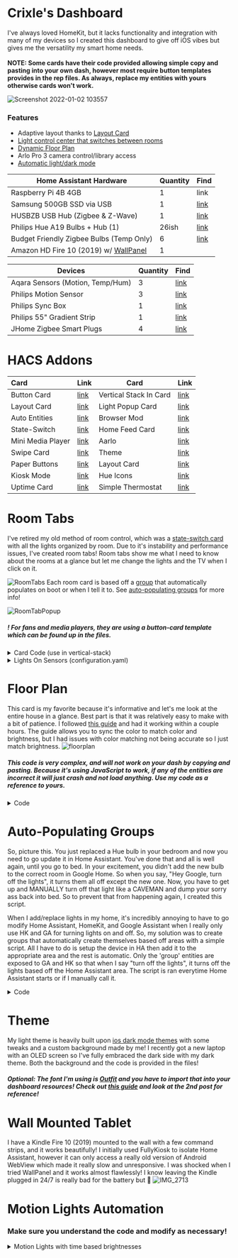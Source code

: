 

# Crixle's Dashboard
I've always loved HomeKit, but it lacks functionality and integration with many of my devices so I created this dashboard to give off iOS vibes but gives me the versatility my smart home needs. </br>
</br>
**NOTE: Some cards have their code provided allowing simple copy and pasting into your own dash, however most require button templates provides in the rep files. As always, replace my entities with yours otherwise cards won't work.**


![Screenshot 2022-01-02 103557](https://user-images.githubusercontent.com/54859942/148412043-ec17e2d0-6dfa-4c91-8111-65b64a6ffe62.png)




### Features
- Adaptive layout thanks to [Layout Card](https://github.com/thomasloven/lovelace-layout-card)
- [Light control center that switches between rooms](#light-control-card)
- [Dynamic Floor Plan](#floor-plan)
- Arlo Pro 3 camera control/library access
- [Automatic light/dark mode](#useful-automations)

Home Assistant Hardware| Quantity | Find
-------- | -------- | ------
Raspberry Pi 4B 4GB | 1 | link
Samsung 500GB SSD via USB | 1 | [link](https://www.bestbuy.com/site/samsung-t7-500gb-external-usb-3-2-gen-2-portable-solid-state-drive-with-hardware-encryption-indigo-blue/6408298.p?skuId=6408298)
HUSBZB USB Hub (Zigbee & Z-Wave) |1 | [link](https://www.amazon.com/gp/product/B01GJ826F8/ref=ppx_yo_dt_b_asin_title_o03_s00?ie=UTF8&psc=1)
Philips Hue A19 Bulbs + Hub (1) | 26ish | [link](https://www.bestbuy.com/site/philips-hue-white-and-color-ambiance-a19-bluetooth-75w-smart-led-starter-kit/6472224.p?skuId=6472224)
Budget Friendly Zigbee Bulbs (Temp Only) | 6 | [link](https://www.homedepot.com/p/EcoSmart-60-Watt-Equivalent-A19-Dimmable-SMART-LED-Light-Bulb-Tunable-White-2-Pack-A9A19A60WESDZ02/309683612)
Amazon HD Fire 10 (2019) w/ [WallPanel](https://play.google.com/store/apps/details?id=com.thanksmister.iot.wallpanel&hl=en_US&gl=US) | 1 |

Devices | Quantity | Find
-------- | -------- | ------ 
Aqara Sensors (Motion, Temp/Hum) | 3 | [link](https://www.aqara.com/us/home.html)
Philips Motion Sensor | 3 | [link](https://www.bestbuy.com/site/philips-hue-motion-sensor-white/5540102.p?skuId=5540102)
Philips Sync Box | 1 | [link](https://www.bestbuy.com/site/philips-hue-play-hdmi-sync-box-black/6371722.p?skuId=6371722)
Philips 55" Gradient Strip | 1 | [link](https://www.bestbuy.com/site/philips-hue-play-gradient-lightstrip-55/6427737.p?skuId=6427737)
JHome Zigbee Smart Plugs | 4 | [link](https://www.amazon.com/gp/product/B08K7FY2GP/ref=ppx_yo_dt_b_asin_title_o00_s00?ie=UTF8&psc=1)


  
  # HACS Addons
  | Card | Link | Card | Link
  | :--- | ---- | ---- | ----
  | Button Card | [link](https://github.com/custom-cards/button-card) | Vertical Stack In Card | [link](https://github.com/custom-cards/vertical-stack-in-card) | CSS Card Mod | [link](https://github.com/thomasloven/lovelace-card-mod) |
  | Layout Card | [link](https://github.com/thomasloven/lovelace-layout-card) | Light Popup Card | [link](https://github.com/DBuit/light-popup-card) |
  | Auto Entities | [link](https://github.com/thomasloven/lovelace-auto-entities) | Browser Mod | [link](https://github.com/thomasloven/hass-browser_mod) |
  | State-Switch | [link](https://github.com/thomasloven/lovelace-state-switch) | Home Feed Card | [link](https://github.com/gadgetchnnel/lovelace-home-feed-card) |
  | Mini Media Player | [link](https://github.com/kalkih/mini-media-player) | Aarlo | [link](https://github.com/twrecked/lovelace-hass-aarlo) |
  | Swipe Card | [link](https://github.com/bramkragten/swipe-card) | Theme | [link](https://github.com/basnijholt/lovelace-ios-themes) |
  | Paper Buttons | [link](https://github.com/jcwillox/lovelace-paper-buttons-row) | Layout Card | [link](https://github.com/thomasloven/lovelace-layout-card) |
  | Kiosk Mode | [link](https://github.com/maykar/kiosk-mode) | Hue Icons | [link](https://github.com/arallsopp/hass-hue-icons)
  | Uptime Card | [link](https://github.com/dylandoamaral/uptime-card) | Simple Thermostat | [link](https://github.com/nervetattoo/simple-thermostat)
  



# Room Tabs
  
  I've retired my old method of room control, which was a [state-switch card](https://github.com/thomasloven/lovelace-state-switch) with all the lights organized by room. Due to it's instability and performance issues, I've created room tabs! Room tabs show me what I need to know about the rooms at a glance but let me change the lights and the TV when I click on it.
 
![RoomTabs](https://user-images.githubusercontent.com/54859942/148406102-01ded048-724e-467f-9da5-106450363cfc.gif)
Each room card is based off a [group](https://www.home-assistant.io/integrations/group/) that automatically populates on boot or when I tell it to. See [auto-populating groups](#auto-populating-groups) for more info!

![RoomTabPopup](https://user-images.githubusercontent.com/54859942/148413959-ef7da284-0e72-4492-aa83-308575e6d032.gif)


##### ! For fans and media players, they are using a button-card template which can be found up in the files. 

<details>
  <summary>Card Code (use in vertical-stack)</summary>
  
```
type: custom:button-card
show_label: true
label: |
  [[[
    return states['sensor.boudoir_lights_on'].state + " lights on"
  ]]]
name: |
  [[[
    return states['group.boudoir_lights'].attributes.friendly_name + " " +
    `<span style="background: rgba(255,255,255,.1); padding: 1px 5px; border-radius: 20px;">
    ${Math.round(states['sensor.boudoir_temperature'].state)}°F
    </span>`
  ]]]
entity: group.boudoir_lights
tap_action:
  haptic: medium
  action: more-info
hold_action:
  action: more-info
show_state: false
state:
  - value: 'off'
    styles:
      icon:
        - filter: grayscale(100%) opacity(50%)
      name:
        - filter: grayscale(100%) opacity(50%)
      label:
        - filter: grayscale(100%) opacity(50%)
styles:
  card:
    - padding: 5px
  icon:
    - width: 60px
    - transition: filter 1s
    - filter: drop-shadow( 3px 3px 2px rgba(0, 0, 0, .3))
  img_cell:
    - width: 60px !important
  label:
    - place-self: start
    - font-size: 20px
    - overflow: visible
  name:
    - place-self: end
    - justify-self: start
    - font-size: 20px
    - overflow: visible
  grid:
    - grid-template-columns: 17% 80px repeat(4, 1fr)
    - grid-template-rows: 1fr 1fr
    - grid-template-areas: |
        "i n n wid1 wid2 lights"
        "i l l wid1 wid2 lights"
  custom_fields:
    temp:
      - place-self: center
      - font-size: 18px
      - background: rgba(255,255,255,.1)
      - padding: 1px 3px
      - border-radius: 15px
      - mix-blend-mode: difference
custom_fields:
  wid1:
    card:
      type: custom:button-card
      entity: switch.air_purifier
      template: room_card_fan
  wid2:
    card:
      type: custom:button-card
      entity: media_player.boudoir_system
      template: room_card_media
  lights:
    card:
      type: custom:button-card
      show_state: true
      entity: group.boudoir_lights
      icon: mdi:lamps
      state:
        - value: 'off'
          styles:
            icon:
              - filter: grayscale(100%) opacity(50%)
            state:
              - filter: grayscale(100%) opacity(50%)
      show_name: false
      styles:
        card:
          - background: none
          - box-shadow: none
          - border-radius: 0
        icon:
          - width: 40px
          - transition: filter 1s



  ```
</details>
<details>
  <summary>Lights On Sensors (configuration.yaml)</summary>
  
```
sensor:                                                
  - platform: template
    sensors:
      kitchen_lights_on:
        value_template: "{{ states.light | selectattr('state', 'eq', 'on') | map(attribute='entity_id') | map('area_name')| select('in', ['Kitchen'])| list | count}}"
      livingroom_lights_on:
        value_template: "{{ states.light | selectattr('state', 'eq', 'on') | map(attribute='entity_id') | map('area_name')| select('in', ['Living Room'])| list | count}}"
      office_lights_on:
        value_template: "{{ states.light | selectattr('state', 'eq', 'on') | map(attribute='entity_id') | map('area_name')| select('in', ['Office'])| list | count}}"
      bedroom_lights_on:
        value_template: "{{ states.light | selectattr('state', 'eq', 'on') | map(attribute='entity_id') | map('area_name')| select('in', ['Bedroom'])| list | count}}"
      boudoir_lights_on:



  ```
</details>



                     
# Floor Plan
  
  This card is my favorite because it's informative and let's me look at the entire house in a glance. Best part is that it was relatively easy to make with a bit of patience. I followed [this guide](https://community.home-assistant.io/t/floorplan-ui-with-color-synced-lights/169417) and had it working within a couple hours. The guide allows you to sync the color to match color and brightness, but I had issues with color matching not being accurate so I just match brightness.
  ![floorplan](https://user-images.githubusercontent.com/54859942/120511145-1e8e0000-c398-11eb-93af-11c22549a6e9.gif)
##### This code is very complex, and will not work on your dash by copying and pasting. Because it's using JavaScript to work, if any of the entities are incorrect it will just crash and not load anything. Use my code as a reference to yours.
<details>
  <summary>Code</summary>
  
   ```
    type: 'custom:stack-in-card'
    style: |
      ha-card {
        background: var( --ha-card-background, var(--card-background-color, white) );
        padding: 10px;
        border-radius: 30px;
        box-shadow: 0 5px 18px rgba(0,0,0,.2);
        }
    cards:
      - type: 'custom:config-template-card'
        entities:
          - light.desk_lamp
          - light.standing_lamp
          - light.boudoir_ceiling_light
          - light.nanoleaf
          - light.bedside_lamp
          - light.bedroom_floor_lamp
          - light.vine_lights
          - light.closet_1
          - light.hue_play_gradient_lightstrip_1
          - light.office_strip
          - light.office_lamp_1
          - light.desk_lamp_2
        card:
          type: picture-elements
          image: /local/floorplan/base/floorday.png
          elements:
            - type: conditional
              conditions:
                - entity: light.desk_lamp
                  state: 'on'
              elements:
                - type: image
                  image: /local/floorplan/lights/boudoirdesklamp.png
                  style:
                    width: 100%
                    height: 100%
                    top: 50%
                    left: 50%
                    mix-blend-mode: lighten
            - type: conditional
              conditions:
                - entity: light.standing_lamp
                  state: 'on'
              elements:
                - type: image
                  image: /local/floorplan/lights/boudoirstanding_lamp.png
                  style:
                    opacity: '${ states[''light.standing_lamp''].attributes.brightness / 255 }'
                    width: 100%
                    height: 100%
                    top: 50%
                    left: 50%
                    mix-blend-mode: lighten
            - type: conditional
              conditions:
                - entity: light.boudoir_ceiling_light
                  state: 'on'
              elements:
                - type: image
                  image: /local/floorplan/lights/boudoirceilinglight.png
                  style:
                    opacity: >-
                      ${ states['light.boudoir_ceiling_light'].attributes.brightness
                      / 255 }
                    width: 100%
                    height: 100%
                    top: 50%
                    left: 50%
                    mix-blend-mode: lighten
            - type: conditional
              conditions:
                - entity: light.nanoleaf
                  state: 'on'
              elements:
                - type: image
                  image: /local/floorplan/lights/boudoirnanoleaf.png
                  style:
                    opacity: '${ states[''light.nanoleaf''].attributes.brightness / 255 }'
                    width: 100%
                    height: 100%
                    top: 50%
                    left: 50%
                    mix-blend-mode: lighten
            - type: conditional
              conditions:
                - entity: light.bedside_lamp
                  state: 'on'
              elements:
                - type: image
                  image: /local/floorplan/lights/bedroombedsidelamp.png
                  style:
                    opacity: '${ states[''light.bedside_lamp''].attributes.brightness / 255 }'
                    width: 100%
                    height: 100%
                    top: 50%
                    left: 50%
                    mix-blend-mode: lighten
            - type: conditional
              conditions:
                - entity: light.bedroom_floor_lamp
                  state: 'on'
              elements:
                - type: image
                  image: /local/floorplan/lights/bedroomfloorlamp.png
                  style:
                    opacity: >-
                      ${ states['light.bedroom_floor_lamp'].attributes.brightness /
                      255 }
                    width: 100%
                    height: 100%
                    top: 50%
                    left: 50%
                    mix-blend-mode: lighten
            - type: conditional
              conditions:
                - entity: light.vine_lights
                  state: 'on'
              elements:
                - type: image
                  image: /local/floorplan/lights/bedroomvinelights.png
                  style:
                    opacity: '${ states[''light.vine_lights''].attributes.brightness / 255 }'
                    width: 100%
                    height: 100%
                    top: 50%
                    left: 50%
                    mix-blend-mode: lighten
            - type: conditional
              conditions:
                - entity: light.closet_1
                  state: 'on'
              elements:
                - type: image
                  image: /local/floorplan/lights/boudoircloset.png
                  style:
                    opacity: '${ states[''light.closet_1''].attributes.brightness / 255 }'
                    width: 100%
                    height: 100%
                    top: 50%
                    left: 50%
                    mix-blend-mode: lighten
            - type: conditional
              conditions:
                - entity: light.hue_play_gradient_lightstrip_1
                  state: 'on'
              elements:
                - type: image
                  image: /local/floorplan/lights/boudoirtv.png
                  style:
                    opacity: >-
                      ${
                      states['light.hue_play_gradient_lightstrip_1'].attributes.brightness
                      / 255 }
                    width: 100%
                    height: 100%
                    top: 50%
                    left: 50%
                    mix-blend-mode: lighten
            - type: conditional
              conditions:
                - entity: switch.clem
                  state: 'on'
              elements:
                - type: image
                  image: /local/floorplan/lights/officeclem.png
                  style:
                    width: 100%
                    height: 100%
                    top: 50%
                    left: 50%
                    mix-blend-mode: lighten
            - type: conditional
              conditions:
                - entity: light.office_strip
                  state: 'on'
              elements:
                - type: image
                  image: /local/floorplan/lights/officestrip.png
                  style:
                    width: 100%
                    height: 100%
                    top: 50%
                    left: 50%
                    mix-blend-mode: lighten
                    opacity: '${ states[''light.office_strip''].attributes.brightness / 255 }'
            - type: conditional
              conditions:
                - entity: light.office_lamp_1
                  state: 'on'
              elements:
                - type: image
                  image: /local/floorplan/lights/officedesklamp1.png
                  style:
                    filter: >-
                      ${ "hue-rotate(" +
                      (states['light.office_lamp_1'].attributes.hs_color ?
                      states['light.office_lamp_1'].attributes.hs_color[0] : 0) +
                      "deg)"}
                    width: 100%
                    height: 100%
                    top: 50%
                    left: 50%
                    mix-blend-mode: lighten
                    opacity: '${ states[''light.office_lamp_1''].attributes.brightness / 255 }'
            - type: conditional
              conditions:
                - entity: light.desk_lamp_2
                  state: 'on'
              elements:
                - type: image
                  image: /local/floorplan/lights/officedesklamp2.png
                  style:
                    filter: >-
                      ${ "hue-rotate(" +
                      (states['light.desk_lamp_2'].attributes.hs_color ?
                      states['light.desk_lamp_2'].attributes.hs_color[0] : 0) +
                      "deg)"}
                    width: 100%
                    height: 100%
                    top: 50%
                    left: 50%
                    mix-blend-mode: lighten
                    opacity: '${ states[''light.desk_lamp_2''].attributes.brightness / 255 }'
            - type: 'custom:button-card'
              style:
                height: 7%
                width: 7%
                left: 73.5%
                top: 5%
              entity: light.nanoleaf
              template: floorbutton
            - type: 'custom:button-card'
              style:
                height: 7%
                width: 7%
                left: 90%
                top: 7%
              entity: light.desk_lamp
              template: floorbutton
            - type: 'custom:button-card'
              style:
                height: 7%
                width: 7%
                left: 95%
                top: 85%
              entity: light.standing_lamp
              template: floorbutton
            - type: 'custom:button-card'
              style:
                height: 7%
                width: 7%
                left: 80%
                top: 55%
              entity: light.boudoir_ceiling_light
              template: floorbutton
            - type: 'custom:button-card'
              style:
                height: 7%
                width: 7%
                left: 38%
                bottom: 7%
              entity: light.vine_lights
              template: floorbutton
            - type: 'custom:button-card'
              style:
                height: 7%
                width: 7%
                left: 35%
                bottom: 15%
              entity: light.bedroom_floor_lamp
              template: floorbutton
            - type: 'custom:button-card'
              style:
                height: 7%
                width: 7%
                left: 57%
                top: 7%
              entity: light.bedside_lamp
              template: floorbutton
            - type: state-icon
              entity: media_player.boudoir_tv_2
              style:
                top: 25%
                right: 27.5%
            - type: state-icon
              entity: switch.air_purifier
              icon: 'hass:air-purifier'
              tap_action:
                action: toggle
              style:
                right: 27%
                bottom: 25%
            - type: state-label
              entity: sensor.lumi_lumi_weather_0a037c06_temperature
              style:
                color: white
                left: 15%
                bottom: '-5%'
      - type: 'custom:config-template-card'
        entities:
          - light.hue_white_lamp_1
          - light.living_room_couch_lamp
          - light.kitchen_island_lighting
          - light.living_room_ceiling_light_1
          - light.hall_lamp
        card:
          type: picture-elements
          image: /local/floorplan/base/downstairsday.png
          elements:
            - type: conditional
              conditions:
                - entity: light.hue_white_lamp_1
                  state: 'on'
              elements:
                - type: image
                  image: /local/floorplan/lights/kitchenceiling.png
                  style:
                    opacity: >-
                      ${ states['light.hue_white_lamp_1'].attributes.brightness /
                      255 }
                    width: 100%
                    height: 100%
                    top: 50%
                    left: 50%
                    mix-blend-mode: lighten
            - type: conditional
              conditions:
                - entity: light.living_room_couch_lamp
                  state: 'on'
              elements:
                - type: image
                  image: /local/floorplan/lights/livingroomlamp.png
                  style:
                    opacity: >-
                      ${
                      states['light.living_room_couch_lamp'].attributes.brightness /
                      255 }
                    width: 100%
                    height: 100%
                    top: 50%
                    left: 50%
                    mix-blend-mode: lighten
            - type: conditional
              conditions:
                - entity: light.kitchen_island_lighting
                  state: 'on'
              elements:
                - type: image
                  image: /local/floorplan/lights/kitchenislandlights.png
                  style:
                    opacity: >-
                      ${
                      states['light.kitchen_island_lighting'].attributes.brightness
                      / 255 }
                    width: 100%
                    height: 100%
                    top: 50%
                    left: 50%
                    mix-blend-mode: lighten
            - type: conditional
              conditions:
                - entity: light.living_room_ceiling_light_1
                  state: 'on'
              elements:
                - type: image
                  image: /local/floorplan/lights/livingroomlights.png
                  style:
                    opacity: >-
                      ${
                      states['light.living_room_ceiling_light_1'].attributes.brightness
                      / 255 }
                    width: 100%
                    height: 100%
                    top: 50%
                    left: 50%
                    mix-blend-mode: lighten
            - type: conditional
              conditions:
                - entity: light.hall_lamp
                  state: 'on'
              elements:
                - type: image
                  image: /local/floorplan/lights/livingroomwalllight.png
                  style:
                    opacity: '${ states[''light.hall_lamp''].attributes.brightness / 255 }'
                    width: 100%
                    height: 100%
                    top: 50%
                    left: 50%
                    mix-blend-mode: lighten
            - type: 'custom:button-card'
              style:
                height: 7%
                width: 7%
                left: 20%
                top: 48%
              entity: group.kitchen
              template: floorbutton
            - type: 'custom:button-card'
              style:
                height: 7%
                width: 7%
                left: 55%
                top: 48%
              entity: group.livingroom
              template: floorbutton
            - type: state-icon
              entity: vacuum.rug_b
              tap_action:
                action: toggle
              style:
                left: 10%
                bottom: 0%
            - type: state-label
              entity: lock.back_door
              tap_action:
                action: toggle
              style:
                right: '-7%'
                bottom: 8%
                color: white
            - type: state-label
              entity: lock.front_door
              tap_action:
                action: toggle
              style:
                left: 7%
                top: 30%
                color: white
            - type: state-label
              entity: lock.front_door
              tap_action:
                action: toggle
              style:
                left: 7%
                top: 30%
                color: white
            - type: conditional
              conditions:
                - entity: sensor.washer
                  state: 'on'
              elements:
                - type: state-label
                  entity: sensor.washer_remaining_time
                  style:
                    right: 5%
                    top: 17.5%
                    color: white
                - type: 'custom:text-element'
                  text: m
                  style:
                    right: 5%
                    top: 17.5%
                    color: white
            - type: conditional
              conditions:
                - entity: sensor.dryer
                  state: 'on'
              elements:
                - type: state-label
                  entity: sensor.dryer_remaining_time
                  style:
                    right: 5%
                    top: 31%
                    color: white
                - type: 'custom:text-element'
                  text: m
                  style:
                    right: 5%
                    top: 31%
                    color: white

  ```

</details>

# Auto-Populating Groups
So, picture this. You just replaced a Hue bulb in your bedroom and now you need to go update it in Home Assistant. You've done that and all is well again, until you go to bed.
In your excitement, you didn't add the new bulb to the correct room in Google Home. So when you say, "Hey Google, turn off the lights", it turns them all off except the new one.
Now, you have to get up and MANUALLY turn off that light like a CAVEMAN and dump your sorry ass back into bed. So to prevent that from happening again, I created this script.

When I add/replace lights in my home, it's incredibly annoying to have to go modify Home Assistant, HomeKit, and Google Assistant when I really only use HK and GA for turning lights on and off. So, my solution was to create groups that automatically create themselves based off areas with a simple script. All I have to do is setup the device in HA then add it to the appropriate area and the rest is automatic. Only the 'group' entities are exposed to GA and HK so that when I say "turn off the lights", it turns off the lights based off the Home Assistant area. 
The script is ran everytime Home Assistant starts or if I manually call it. 
<details>
  <summary>Code</summary>
  
```
alias: Sync Areas to Light Groups
description: Gets entities within all areas and creates auto-populating groups
trigger:
  - platform: homeassistant
    event: start
condition: []
action:
  - service: group.set
    data:
      object_id: boudoir_lights
      name: Boudoir
      icon: hue:room-lounge
      entities: |
        {{ 
          expand(states.light) 
          |selectattr('entity_id', 'in', area_entities('Boudoir'))
          |map(attribute='entity_id')
          |list
        }}
  - service: group.set
    data:
      object_id: bedroom_lights
      name: Bedroom
      icon: hue:room-bedroom
      entities: |
        {{ 
          expand(states.light) 
          |selectattr('entity_id', 'in', area_entities('Bedroom'))
          |map(attribute='entity_id')
          |list
        }}
  - service: group.set
    data:
      object_id: office_lights
      name: Office
      icon: hue:room-office
      entities: |
        {{ 
          expand(states.light) 
          |selectattr('entity_id', 'in', area_entities('Office'))
          |map(attribute='entity_id')
          |list
        }}
  - service: group.set
    data:
      object_id: living_room_lights
      name: Living Room
      icon: mdi:sofa
      entities: |
        {{ 
          expand(states.light) 
          |selectattr('entity_id', 'in', area_entities('Living Room'))
          |map(attribute='entity_id')
          |list
        }}
  - service: browser_mod.toast
    data:
      message: Successfully refreshed light groups!
mode: single




  ```
</details>

# Theme
  
  My light theme is heavily built upon [ios dark mode themes](https://github.com/basnijholt/lovelace-ios-dark-mode-theme) with some tweaks and a custom background made by me! I recently got a new laptop with an OLED screen so I've fully embraced the dark side with my dark theme. Both the background and the code is provided in the files!
 ##### Optional: The font I'm using is [Outfit](https://fonts.google.com/specimen/Outfit) and you have to import that into your dashboard resources! Check out [this guide](https://community.home-assistant.io/t/adding-resources-to-lovelace/180729) and look at the 2nd post for reference!
 

# Wall Mounted Tablet
  
  I have a Kindle Fire 10 (2019) mounted to the wall with a few command strips, and it works beautifully! I initially used FullyKiosk to isolate Home Assistant, however it can only access a really old version of Android WebView which made it really slow and unresponsive. I was shocked when I tried WallPanel and it works almost flawlessly! I know leaving the Kindle plugged in 24/7 is really bad for the battery but :shrug:
 ![IMG_2713](https://user-images.githubusercontent.com/54859942/132931199-e96f00c3-869d-463b-91e6-b6e130540f9a.JPG)

# Motion Lights Automation

  ### Make sure you understand the code and modify as necessary!
  
  <details>
  	<summary>Motion Lights with time based brightnesses</summary>
  
  ```
alias: Hall Motion Lights
description: ''
trigger:
  - type: occupied
    platform: device
    device_id: 182bb3b5150abbefa4916f863008bb75
    entity_id: binary_sensor.bathroom_hall_motion_sensor_occupancy
    domain: binary_sensor
condition:
  - condition: or
    conditions:
      - condition: state
        entity_id: person.xxx
        state: home
      - condition: state
        entity_id: person.xxx
        state: home
action:
  - choose:
      - conditions:
          - condition: time
            after: '22:00'
            before: '08:00:00'
        sequence:
          - service: light.turn_on
            target:
              device_id:
                - 345a2abaf6f0eef2d51f92cf51affa9b
                - 6949950b1a739fd3207efdc18b72307c
            data:
              brightness_pct: 20
          - wait_for_trigger:
              - type: not_occupied
                platform: device
                device_id: 182bb3b5150abbefa4916f863008bb75
                entity_id: binary_sensor.bathroom_hall_motion_sensor_occupancy
                domain: binary_sensor
                for:
                  hours: 0
                  minutes: 0
                  seconds: 0
                  milliseconds: 0
          - service: light.turn_off
            target:
              device_id:
                - 6949950b1a739fd3207efdc18b72307c
                - 345a2abaf6f0eef2d51f92cf51affa9b
    default:
      - service: light.turn_on
        target:
          device_id:
            - 345a2abaf6f0eef2d51f92cf51affa9b
            - 6949950b1a739fd3207efdc18b72307c
        data:
          brightness_pct: 80
      - wait_for_trigger:
          - type: not_occupied
            platform: device
            device_id: 182bb3b5150abbefa4916f863008bb75
            entity_id: binary_sensor.bathroom_hall_motion_sensor_occupancy
            domain: binary_sensor
            for:
              hours: 0
              minutes: 3
              seconds: 0
              milliseconds: 0
      - service: light.turn_off
        target:
          device_id:
            - 345a2abaf6f0eef2d51f92cf51affa9b
            - 6949950b1a739fd3207efdc18b72307c
mode: single

  ```

</details>

